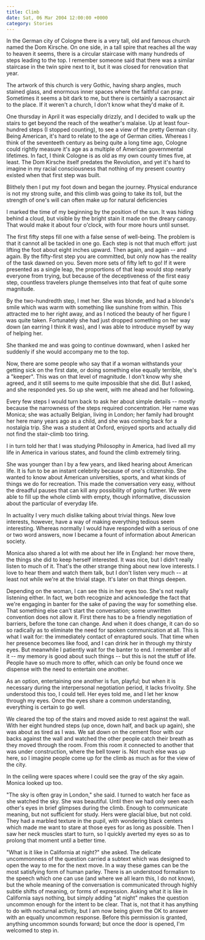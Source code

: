 ```yaml
---
title: Climb
date: Sat, 06 Mar 2004 12:00:00 +0000
category: Stories
---
```


In the German city of Cologne there is a very tall, old and famous
church named the Dom Kirsche.  On one side, in a tall spire that reaches
all the way to heaven it seems, there is a circular staircase with many
hundreds of steps leading to the top.  I remember someone said that
there was a similar staircase in the twin spire next to it, but it was
closed for renovation that year.

The artwork of this church is very Gothic, having sharp angles, much
stained glass, and enormous inner spaces where the faithful can pray.
Sometimes it seems a bit dark to me, but there is certainly a sacrosanct
air to the place.  If it weren't a church, I don't know what they'd make
of it.

One thursday in April it was especially drizzly, and I decided to walk
up the stairs to get beyond the reach of the weather's malaise.  Up at
least four-hundred steps (I stopped counting), to see a view of the
pretty German city.  Being American, it's hard to relate to the age of
German cities.  Whereas I think of the seventeeth century as being quite
a long time ago, Cologne could rightly measure it's age as a multiple of
American governmental lifetimes.  In fact, I think Cologne is as old as
my own county times five, at least.  The Dom Kirsche itself predates the
Revolution, and yet it's hard to imagine in my racial consciousness that
nothing of my present country existed when that first step was built.

Blithely then I put my foot down and began the journey.  Physical
endurance is not my strong suite, and this climb was going to take its
toll, but the strength of one's will can often make up for natural
deficiencies

I marked the time of my beginning by the position of the sun.  It was
hiding behind a cloud, but visible by the bright stain it made on the
dreary canopy.  That would make it about four o'clock, with four more
hours until sunset.

The first fifty steps fill one with a false sense of well-being.  The
problem is that it cannot all be tackled in one go.  Each step is not
that much effort: just lifting the foot about eight inches upward.  Then
again, and again -- and again.  By the fifty-first step you are
committed, but only now has the reality of the task dawned on you.
Seven more sets of fifty left to go!  If it were presented as a single
leap, the proportions of that leap would stop nearly everyone from
trying, but because of the deceptiveness of the first easy step,
countless travelers plunge themselves into that feat of quite some
magnitude.

By the two-hundredth step, I met her.  She was blonde, and had a
blonde's smile which was warm with something like sunshine from within.
This attracted me to her right away, and as I noticed the beauty of her
figure I was quite taken.  Fortunately she had just dropped something on
her way down (an earring I think it was), and I was able to introduce
myself by way of helping her.

She thanked me and was going to continue downward, when I asked her
suddenly if she would accompany me to the top.

Now, there are some people who say that if a woman withstands your
getting sick on the first date, or doing something else equally
terrible, she's a "keeper".  This was on that level of magnitude.  I
don't know why she agreed, and it still seems to me quite impossible
that she did.  But I asked, and she responded yes.  So up she went, with
me ahead and her following.

Every few steps I would turn back to ask her about simple details --
mostly because the narrowness of the steps required concentration.  Her
name was Monica; she was actually Belgian, living in London; her family
had brought her here many years ago as a child, and she was coming back
for a nostalgia trip.  She was a student at Oxford, enjoyed sports and
actually did not find the stair-climb too tiring.

I in turn told her that I was studying Philosophy in America, had lived
all my life in America in various states, and found the climb extremely
tiring.

She was younger than I by a few years, and liked hearing about American
life.  It is fun to be an instant celebrity because of one's
citizenship.  She wanted to know about American universities, sports,
and what kinds of things we do for recreation.  This made the
conversation very easy, without the dreadful pauses that can kill any
possibility of going further.  We were able to fill up the whole climb
with empty, though informative, discussion about the particular of
everyday life.

In actuality I very much dislike talking about trivial things.  New love
interests, however, have a way of making everything tedious seem
interesting.  Whereas normally I would have responded with a serious of
one or two word answers, now I became a fount of information about
American society.

Monica also shared a lot with me about her life in England: her move
there, the things she did to keep herself interested.  It was nice, but
I didn't really listen to much of it.  That's the other strange thing
about new love interests.  I love to hear them and watch them talk, but
I don't listen very much -- at least not while we're at the trivial
stage.  It's later on that things deepen.

Depending on the woman, I can see this in her eyes too.  She's not
really listening either.  In fact, we both recognize and acknowledge the
fact that we're engaging in banter for the sake of paving the way for
something else.  That something else can't start the conversation; some
unwritten convention does not allow it.  First there has to be a
friendly negotiation of barriers, before the tone can change.  And when
it does change, it can do so so radically as to eliminate the need for
spoken communication at all.  This is what I wait for: the immediately
contact of enraptured souls.  That time when her presence becomes like
food, and I can drink her in through my thirsty eyes.  But meanwhile I
patiently wait for the banter to end.  I remember all of it -- my memory
is good about such things -- but this is not the stuff of life.  People
have so much more to offer, which can only be found once we dispense
with the need to entertain one another.

As an option, entertaining one another is fun, playful; but when it is
necessary during the interpersonal negotiation period, it lacks
frivolity.  She understood this too, I could tell.  Her eyes told me,
and I let her know through my eyes.  Once the eyes share a common
understanding, everything is certain to go well.

We cleared the top of the stairs and moved aside to rest against the
wall.  With her eight hundred steps (up once, down half, and back up
again), she was about as tired as I was.  We sat down on the cement
floor with our backs against the wall and watched the other people catch
their breath as they moved through the room.  From this room it
connected to another that was under construction, where the bell tower
is.  Not much else was up here, so I imagine people come up for the
climb as much as for the view of the city.

In the ceiling were spaces where I could see the gray of the sky again.
Monica looked up too.

"The sky is often gray in London," she said.  I turned to watch her face
as she watched the sky.  She was beautiful.  Until then we had only seen
each other's eyes in brief glimpses during the climb.  Enough to
communicate meaning, but not sufficient for study.  Hers were glacial
blue, but not cold.  They had a marbled texture in the pupil, with
wondering black centers which made me want to stare at those eyes for as
long as possible.  Then I saw her neck muscles start to turn, so I
quickly averted my eyes so as to prolong that moment until a better
time.

"What is it like in California at night?" she asked.  The delicate
uncommonness of the question carried a subtext which was designed to
open the way to me for the next move.  In a way these games can be the
most satisfying form of human parley.  There is an understood formalism
to the speech which one can use (and where we all learn this, I do not
know), but the whole meaning of the conversation is communicated through
highly subtle shifts of meaning, or forms of expression.  Asking what it
is like in California says nothing, but simply adding "at night" makes
the question uncommon enough for the intent to be clear.  That is, not
that it has anything to do with nocturnal activity, but I am now being
given the OK to answer with an equally uncommon response.  Before this
permission is granted, anything uncommon sounds forward; but once the
door is opened, I'm welcomed to step in.


